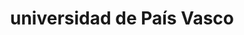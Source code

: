 ---
title: "universidad de País Vasco"
external_link: "https://www.ehu.eus/es/covid-19"
type: "pais-vasco"
img: "./images/universidades/universidad_de_pais_vasco.png"
file_title: "Acuerdo Adaptación Enseñanza"
file_link: "https://www.ehu.eus/es/orientaciones-para-la-planificaci%C3%B3n-de-la-ense%C3%B1anza-y-el-aprendizaje"
---